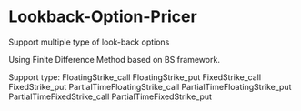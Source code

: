 # Lookback-Option-Pricer
Support multiple type of look-back options

Using Finite Difference Method based on BS framework.

Support type:
    FloatingStrike_call
    FloatingStrike_put
    FixedStrike_call
    FixedStrike_put
    PartialTimeFloatingStrike_call
    PartialTimeFloatingStrike_put
    PartialTimeFixedStrike_call
    PartialTimeFixedStrike_put
